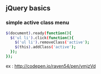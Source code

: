 ## jQuery basics

### simple active class menu

``` bash
$(document).ready(function(){
  $('ul li').click(function(){
    $('ul li').removeClass('active');
    $(this).addClass('active');
  });
});
```
ex : http://codepen.io/raven54/pen/vmjzVd
